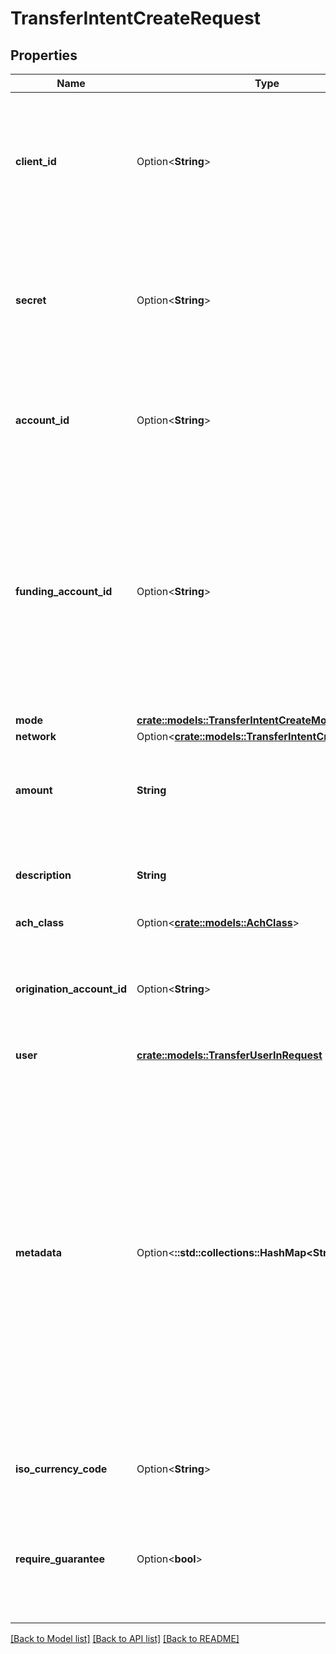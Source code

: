 # TransferIntentCreateRequest

## Properties

Name | Type | Description | Notes
------------ | ------------- | ------------- | -------------
**client_id** | Option<**String**> | Your Plaid API `client_id`. The `client_id` is required and may be provided either in the `PLAID-CLIENT-ID` header or as part of a request body. | [optional]
**secret** | Option<**String**> | Your Plaid API `secret`. The `secret` is required and may be provided either in the `PLAID-SECRET` header or as part of a request body. | [optional]
**account_id** | Option<**String**> | The Plaid `account_id` corresponding to the end-user account that will be debited or credited. | [optional]
**funding_account_id** | Option<**String**> | The id of the funding account to use, available in the Plaid Dashboard. This determines which of your business checking accounts will be credited or debited. Defaults to the account configured during onboarding. | [optional]
**mode** | [**crate::models::TransferIntentCreateMode**](TransferIntentCreateMode.md) |  | 
**network** | Option<[**crate::models::TransferIntentCreateNetwork**](TransferIntentCreateNetwork.md)> |  | [optional]
**amount** | **String** | The amount of the transfer (decimal string with two digits of precision e.g. \"10.00\"). | 
**description** | **String** | A description for the underlying transfer. Maximum of 8 characters. | 
**ach_class** | Option<[**crate::models::AchClass**](ACHClass.md)> |  | [optional]
**origination_account_id** | Option<**String**> | Plaid’s unique identifier for the origination account for the intent. If not provided, the default account will be used. | [optional]
**user** | [**crate::models::TransferUserInRequest**](TransferUserInRequest.md) |  | 
**metadata** | Option<**::std::collections::HashMap<String, String>**> | The Metadata object is a mapping of client-provided string fields to any string value. The following limitations apply: The JSON values must be Strings (no nested JSON objects allowed) Only ASCII characters may be used Maximum of 50 key/value pairs Maximum key length of 40 characters Maximum value length of 500 characters  | [optional]
**iso_currency_code** | Option<**String**> | The currency of the transfer amount, e.g. \"USD\" | [optional]
**require_guarantee** | Option<**bool**> | When `true`, the transfer requires a `GUARANTEED` decision by Plaid to proceed (Guarantee customers only). | [optional][default to false]

[[Back to Model list]](../README.md#documentation-for-models) [[Back to API list]](../README.md#documentation-for-api-endpoints) [[Back to README]](../README.md)


